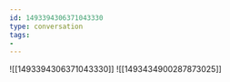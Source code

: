 ```yaml
---
id: 1493394306371043330
type: conversation
tags:
- 
---
```

![[1493394306371043330]]
![[1493434900287873025]]

